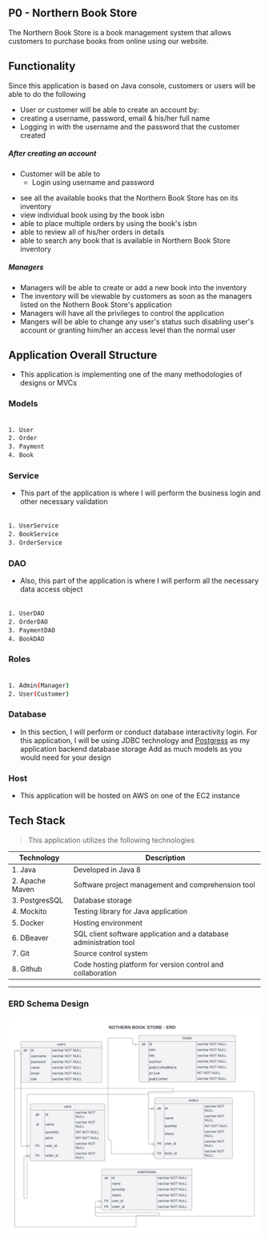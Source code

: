 ## P0 - Northern Book Store

The Northern Book Store is a book management system that allows customers to purchase books from  online using our website.  

## Functionality

Since this application is based on Java console, customers or users will be able to do the following

- User or customer will be able to create an account by:
- creating a username, password, email & his/her full name
- Logging in with the username and the password that the customer created

##### After creating an account
- Customer will be able to
   - Login using username and password
 * see all the available books that the Northern Book Store has on its inventory
 * view individual book using by the book isbn 
 * able to place multiple orders by using the book's isbn
 * able to review all of his/her orders in details
 * able to search any book that is available in Northern Book Store inventory

##### Managers
- Managers will be able to create or add a new book into the inventory
- The inventory will be viewable by customers as soon as the managers listed on the Nothern Book Store's application
- Managers will have all the privileges to control the application
- Mangers will be able to change any user's status such disabling user's account or granting him/her an access level than the normal user


## Application Overall Structure
- This application is implementing one of the many methodologies of designs or MVCs

### Models

```bash

1. User
2. Order
3. Payment
4. Book
```

### Service
- This part of the application is where I will perform the business login and other necessary validation

```bash

1. UserService
2. BookService
3. OrderService
```

### DAO
- Also, this part of the application is where I will perform all the necessary data access object

```bash

1. UserDAO
2. OrderDAO
3. PaymentDAO
4. BookDAO

```


### Roles

```bash

1. Admin(Manager)
2. User(Customer)

```


### Database
- In this section, I will perform or conduct database interactivity login. For this application, I will be using JDBC technology and [Postgress](https://www.postgresql.org/) as my application backend database storage
Add as much models as you would need for your design


### Host
- This application will be hosted on AWS on one of the EC2 instance


## Tech Stack 
> This application utilizes the following technologies




| Technology   	|Description    	                                                           |
|----	|-----------	                                                                       |
| 1. Java    	      |  Developed in Java 8  	                                         |
| 2. Apache Maven    	| Software project management and comprehension tool    	           |
| 3. PostgresSQL        | Database storage  	                                               |
| 4. Mockito   	      | Testing library for Java application  	                             |
| 5. Docker   	      | Hosting environment  	                                               |
| 6. DBeaver    	      | SQL client software application and a database administration tool   |
| 7. Git  	            | Source control system                                                |   	                                                                 
| 8. Github             | Code hosting platform for version control and collaboration          |


____________________________________________________________________________________________________________

### ERD Schema Design

![ERD Schema Design](https://github.com/MahmoudAhmadOsman/p0-jdbc-nbs/blob/main/src/main/resources/design/nbs-new-erd.png)










